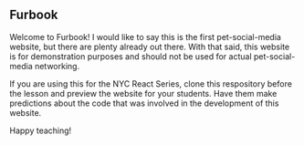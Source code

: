 ## Furbook
Welcome to Furbook! I would like to say this is the first pet-social-media website, but there are plenty already out there.
With that said, this website is for demonstration purposes and should not be used for actual pet-social-media networking.

If you are using this for the NYC React Series, clone this respository before the lesson and preview the website for your students. Have them make predictions about the code that was involved in the development of this website.

Happy teaching!

